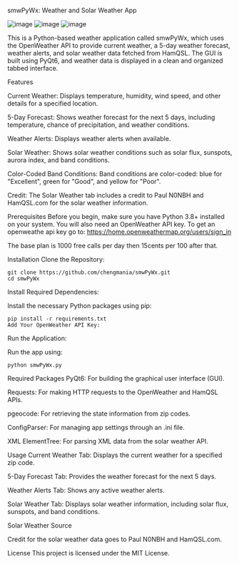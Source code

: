 smwPyWx: Weather and Solar Weather App

![image](https://github.com/user-attachments/assets/0927f6f7-4d23-4614-9700-a8a68b1dfe40)
![image](https://github.com/user-attachments/assets/6fb1c0c8-c956-4255-a39e-5913fb8c1a02)
![image](https://github.com/user-attachments/assets/0e619e14-7361-43e3-8b7c-679430ce5755)



This is a Python-based weather application called smwPyWx, which uses the OpenWeather API to provide current weather, a 5-day weather forecast, weather alerts, and solar weather data fetched from HamQSL. The GUI is built using PyQt6, and weather data is displayed in a clean and organized tabbed interface.

Features

Current Weather: Displays temperature, humidity, wind speed, and other details for a specified location.

5-Day Forecast: Shows weather forecast for the next 5 days, including temperature, chance of precipitation, and weather conditions.

Weather Alerts: Displays weather alerts when available.

Solar Weather: Shows solar weather conditions such as solar flux, sunspots, aurora index, and band conditions.

Color-Coded Band Conditions: Band conditions are color-coded: blue for "Excellent", green for "Good", and yellow for "Poor".

Credit: The Solar Weather tab includes a credit to Paul N0NBH and HamQSL.com for the solar weather information.

Prerequisites
Before you begin, make sure you have Python 3.8+ installed on your system.
You will also need an OpenWeather API key. 
To get an openweathe api key go to:  https://home.openweathermap.org/users/sign_in

The base plan is 1000 free calls per day then 15cents per 100 after that.  


Installation
Clone the Repository:

    git clone https://github.com/chengmania/smwPyWx.git
    cd smwPyWx

Install Required Dependencies:

Install the necessary Python packages using pip:

    pip install -r requirements.txt
    Add Your OpenWeather API Key:


Run the Application:

Run the app using:

    python smwPyWx.py
    
Required Packages
PyQt6: For building the graphical user interface (GUI).

Requests: For making HTTP requests to the OpenWeather and HamQSL APIs.

pgeocode: For retrieving the state information from zip codes.

ConfigParser: For managing app settings through an .ini file.

XML ElementTree: For parsing XML data from the solar weather API.


Usage
Current Weather Tab: Displays the current weather for a specified zip code.

5-Day Forecast Tab: Provides the weather forecast for the next 5 days.

Weather Alerts Tab: Shows any active weather alerts.

Solar Weather Tab: Displays solar weather information, including solar flux, sunspots, and band conditions.

Solar Weather Source

Credit for the solar weather data goes to Paul N0NBH and HamQSL.com.


License
This project is licensed under the MIT License.

